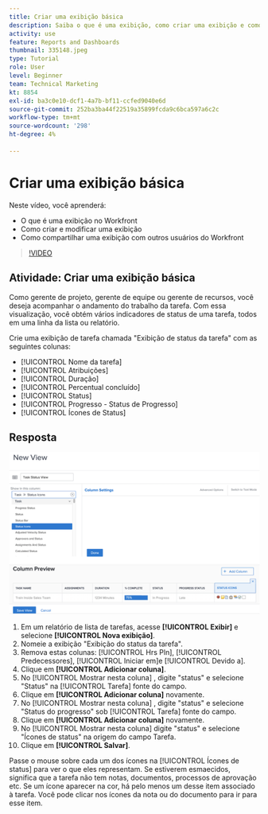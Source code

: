 ```yaml
---
title: Criar uma exibição básica
description: Saiba o que é uma exibição, como criar uma exibição e como compartilhá-la com outros usuários no Workfront.
activity: use
feature: Reports and Dashboards
thumbnail: 335148.jpeg
type: Tutorial
role: User
level: Beginner
team: Technical Marketing
kt: 8854
exl-id: ba3c0e10-dcf1-4a7b-bf11-ccfed9040e6d
source-git-commit: 252ba3ba44f22519a35899fcda9c6bca597a6c2c
workflow-type: tm+mt
source-wordcount: '298'
ht-degree: 4%

---
```


# Criar uma exibição básica

Neste vídeo, você aprenderá:

* O que é uma exibição no Workfront
* Como criar e modificar uma exibição
* Como compartilhar uma exibição com outros usuários do Workfront

>[!VIDEO](https://video.tv.adobe.com/v/335148/?quality=12)

## Atividade: Criar uma exibição básica

Como gerente de projeto, gerente de equipe ou gerente de recursos, você deseja acompanhar o andamento do trabalho da tarefa. Com essa visualização, você obtém vários indicadores de status de uma tarefa, todos em uma linha da lista ou relatório.

Crie uma exibição de tarefa chamada &quot;Exibição de status da tarefa&quot; com as seguintes colunas:

* [!UICONTROL Nome da tarefa]
* [!UICONTROL Atribuições]
* [!UICONTROL Duração]
* [!UICONTROL Percentual concluído]
* [!UICONTROL Status]
* [!UICONTROL Progresso - Status de Progresso]
* [!UICONTROL Ícones de Status]

## Resposta

![Uma imagem da tela para criar uma nova visualização](assets/view-exercise.png)

1. Em um relatório de lista de tarefas, acesse **[!UICONTROL Exibir]** e selecione **[!UICONTROL Nova exibição]**.
1. Nomeie a exibição &quot;Exibição do status da tarefa&quot;.
1. Remova estas colunas: [!UICONTROL Hrs Pln], [!UICONTROL Predecessores], [!UICONTROL Iniciar em]e [!UICONTROL Devido a].
1. Clique em **[!UICONTROL Adicionar coluna]**.
1. No [!UICONTROL Mostrar nesta coluna] , digite &quot;status&quot; e selecione &quot;Status&quot; na [!UICONTROL Tarefa] fonte do campo.
1. Clique em **[!UICONTROL Adicionar coluna]** novamente.
1. No [!UICONTROL Mostrar nesta coluna] , digite &quot;status&quot; e selecione &quot;Status do progresso&quot; sob [!UICONTROL Tarefa] fonte do campo.
1. Clique em **[!UICONTROL Adicionar coluna]** novamente.
1. No [!UICONTROL Mostrar nesta coluna] digite &quot;status&quot; e selecione &quot;Ícones de status&quot; na origem do campo Tarefa.
1. Clique em **[!UICONTROL Salvar]**.

Passe o mouse sobre cada um dos ícones na [!UICONTROL Ícones de status] para ver o que eles representam. Se estiverem esmaecidos, significa que a tarefa não tem notas, documentos, processos de aprovação etc. Se um ícone aparecer na cor, há pelo menos um desse item associado à tarefa. Você pode clicar nos ícones da nota ou do documento para ir para esse item.
